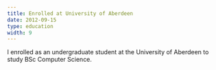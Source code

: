 ```yaml
---
title: Enrolled at University of Aberdeen
date: 2012-09-15
type: education
width: 9
---
```

I enrolled as an undergraduate student at the University of Aberdeen to study BSc Computer Science.
